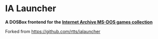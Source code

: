 IA Launcher
===========

**A DOSBox frontend for the [Internet Archive MS-DOS games
collection](https://archive.org/details/softwarelibrary_msdos_games)**


Forked from https://github.com/rtts/ialauncher
